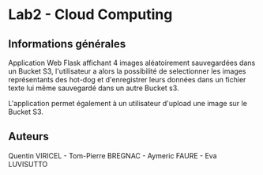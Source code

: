 # Lab2 - Cloud Computing



## Informations générales

Application Web Flask affichant 4 images aléatoirement sauvegardées dans un Bucket S3, l'utilisateur a alors la 
possibilité de selectionner les images représentants des hot-dog et d'enregistrer leurs données dans un fichier texte 
lui même sauvegardé dans un autre Bucket s3.

L'application permet également à un utilisateur d'upload une image sur le Bucket S3.

## Auteurs

Quentin VIRICEL - Tom-Pierre BREGNAC - Aymeric FAURE - Eva LUVISUTTO

